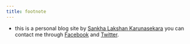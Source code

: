 ```yaml
---
title: footnote
---
```


* this is a personal blog site by [Sankha Lakshan Karunasekara](https://sankha.lk) you can contact me through [Facebook](https://www.facebook.com/sankhalakshan.karunasekara.1) and [Twitter](https://twitter.com/Sankhalk).
